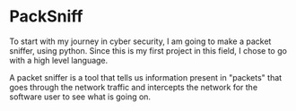 # PackSniff

To start with my journey in cyber security, I am going to make a packet sniffer, using python. Since this is my first project in this field, I chose to go with a high level language.

A packet sniffer is a tool that tells us information present in "packets" that goes through the network traffic and intercepts the network for the software user to see what is going on.
